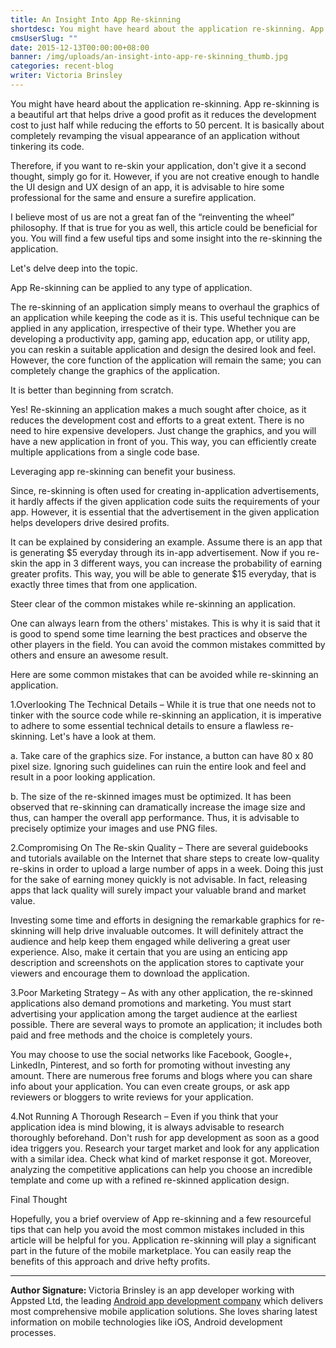 ```yaml
---
title: An Insight Into App Re-skinning
shortdesc: You might have heard about the application re-skinning. App re-skinning is a beautiful art that helps drive a good profit as it reduces the development cost to just half while reducing the efforts to 50 percent. It is basically about completely revamping the visual appearance of an application without tinkering its code.
cmsUserSlug: ""
date: 2015-12-13T00:00:00+08:00
banner: /img/uploads/an-insight-into-app-re-skinning_thumb.jpg
categories: recent-blog
writer: Victoria Brinsley
---
```


You might have heard about the application re-skinning. App re-skinning is a beautiful art that helps drive a good profit as it reduces the development cost to just half while reducing the efforts to 50 percent. It is basically about completely revamping the visual appearance of an application without tinkering its code.

Therefore, if you want to re-skin your application, don't give it a second thought, simply go for it. However, if you are not creative enough to handle the UI design and UX design of an app, it is advisable to hire some professional for the same and ensure a surefire application.

I believe most of us are not a great fan of the “reinventing the wheel” philosophy. If that is true for you as well, this article could be beneficial for you. You will find a few useful tips and some insight into the re-skinning the application.

Let's delve deep into the topic. 

App Re-skinning can be applied to any type of application.

The re-skinning of an application simply means to overhaul the graphics of an application while keeping the code as it is. This useful technique can be applied in any application, irrespective of their type. Whether you are developing a productivity app, gaming app, education app, or utility app, you can reskin a suitable application and design the desired look and feel. However, the core function of the application will remain the same; you can completely change the graphics of the application. 

It is better than beginning from scratch.

Yes! Re-skinning an application makes a much sought after choice, as it reduces the development cost and efforts to a great extent. There is no need to hire expensive developers. Just change the graphics, and you will have a new application in front of you. This way, you can efficiently create multiple applications from a single code base. 

Leveraging app re-skinning can benefit your business.

Since, re-skinning is often used for creating in-application advertisements, it hardly affects if the given application code suits the requirements of your app. However, it is essential that the advertisement in the given application helps developers drive desired profits. 

It can be explained by considering an example. Assume there is an app that is generating $5 everyday through its in-app advertisement. Now if you re-skin the app in 3 different ways, you can increase the probability of earning greater profits. This way, you will be able to generate $15 everyday, that is exactly three times that from one application. 

Steer clear of the common mistakes while re-skinning an application.

One can always learn from the others' mistakes. This is why it is said that it is good to spend some time learning the best practices and observe the other players in the field. You can avoid the common mistakes committed by others and ensure an awesome result. 

Here are some common mistakes that can be avoided while re-skinning an application.

1.Overlooking The Technical Details – While it is true that one needs not to tinker with the source code while re-skinning an application, it is imperative to adhere to some essential technical details to ensure a flawless re-skinning. Let's have a look at them. 

a. Take care of the graphics size. For instance, a button can have 80 x 80 pixel size. Ignoring such guidelines can ruin the entire look and feel and result in a poor looking application. 

b. The size of the re-skinned images must be optimized. It has been observed that re-skinning can dramatically increase the image size and thus, can hamper the overall app performance. Thus, it is advisable to precisely optimize your images and use PNG files. 

2.Compromising On The Re-skin Quality – There are several guidebooks and tutorials available on the Internet that share steps to create low-quality re-skins in order to upload a large number of apps in a week. Doing this just for the sake of earning money quickly is not advisable. In fact, releasing apps that lack quality will surely impact your valuable brand and market value. 

Investing some time and efforts in designing the remarkable graphics for re-skinning will help drive invaluable outcomes. It will definitely attract the audience and help keep them engaged while delivering a great user experience. Also, make it certain that you are using an enticing app description and screenshots on the application stores to captivate your viewers and encourage them to download the application. 

3.Poor Marketing Strategy – As with any other application, the re-skinned applications also demand promotions and marketing. You must start advertising your application among the target audience at the earliest possible. There are several ways to promote an application; it includes both paid and free methods and the choice is completely yours. 

You may choose to use the social networks like Facebook, Google+, LinkedIn, Pinterest, and so forth for promoting without investing any amount. There are numerous free forums and blogs where you can share info about your application. You can even create groups, or ask app reviewers or bloggers to write reviews for your application. 

4.Not Running A Thorough Research – Even if you think that your application idea is mind blowing, it is always advisable to research thoroughly beforehand. Don't rush for app development as soon as a good idea triggers you. Research your target market and look for any application with a similar idea. Check what kind of market response it got. Moreover, analyzing the competitive applications can help you choose an incredible template and come up with a refined re-skinned application design. 

Final Thought

Hopefully, you a brief overview of App re-skinning and a few resourceful tips that can help you avoid the most common mistakes included in this article will be helpful for you. Application re-skinning will play a significant part in the future of the mobile marketplace. You can easily reap the benefits of this approach and drive hefty profits.

<hr>

<strong>Author Signature: </strong>Victoria Brinsley is an app developer working with Appsted Ltd, the leading <a href="http://www.appsted.com/services/android-development" target="_blank">Android app development company</a> which delivers most comprehensive mobile application solutions. She loves sharing latest information on mobile technologies like iOS, Android development processes.